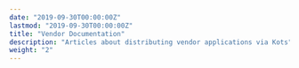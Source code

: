 ```yaml
---
date: "2019-09-30T00:00:00Z"
lastmod: "2019-09-30T00:00:00Z"
title: "Vendor Documentation"
description: "Articles about distributing vendor applications via Kots"
weight: "2"
---
```

